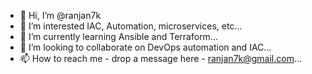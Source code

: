 - 👋 Hi, I’m @ranjan7k
- 👀 I’m interested IAC, Automation, microservices, etc...
- 🌱 I’m currently learning Ansible and Terraform...
- 💞️ I’m looking to collaborate on DevOps automation and IAC...
- 📫 How to reach me - drop a message here - ranjan7k@gmail.com...

<!---
ranjan7k/ranjan7k is a ✨ special ✨ repository because its `README.md` (this file) appears on your GitHub profile.
You can click the Preview link to take a look at your changes.
--->
